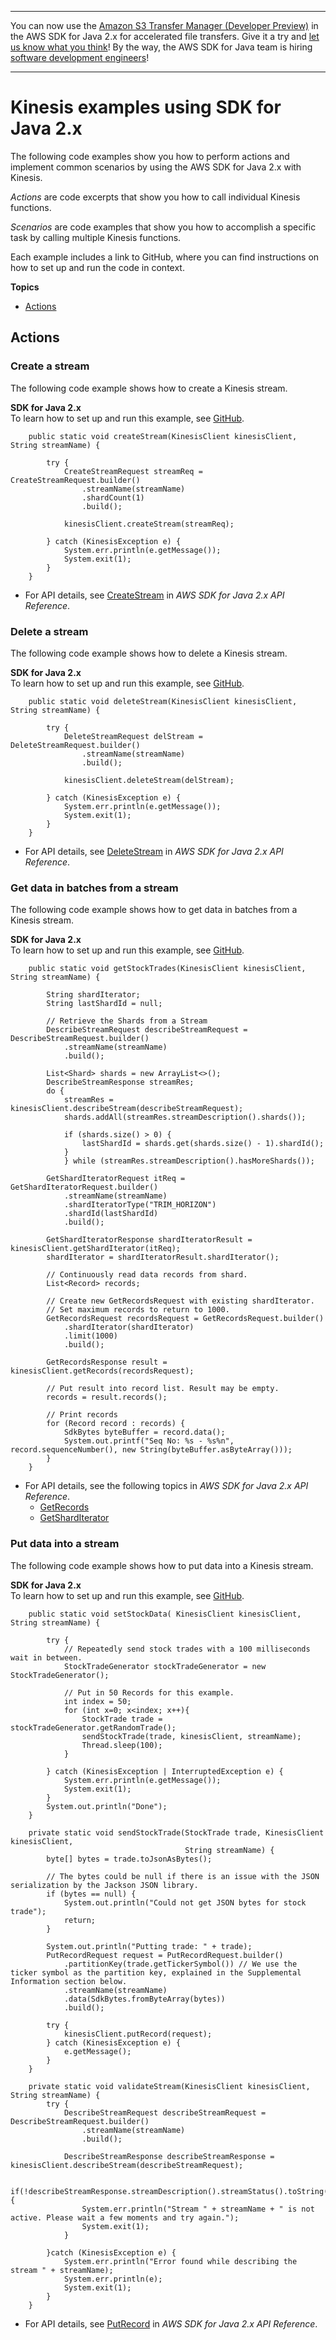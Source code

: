 --------

You can now use the [Amazon S3 Transfer Manager \(Developer Preview\)](https://bit.ly/2WQebiP) in the AWS SDK for Java 2\.x for accelerated file transfers\. Give it a try and [let us know what you think](https://bit.ly/3zT1YYM)\! By the way, the AWS SDK for Java team is hiring [software development engineers](https://github.com/aws/aws-sdk-java-v2/issues/3156)\!

--------

# Kinesis examples using SDK for Java 2\.x<a name="java_kinesis_code_examples"></a>

The following code examples show you how to perform actions and implement common scenarios by using the AWS SDK for Java 2\.x with Kinesis\.

*Actions* are code excerpts that show you how to call individual Kinesis functions\.

*Scenarios* are code examples that show you how to accomplish a specific task by calling multiple Kinesis functions\.

Each example includes a link to GitHub, where you can find instructions on how to set up and run the code in context\.

**Topics**
+ [Actions](#w591aac15c14b9c41c13)

## Actions<a name="w591aac15c14b9c41c13"></a>

### Create a stream<a name="kinesis_CreateStream_java_topic"></a>

The following code example shows how to create a Kinesis stream\.

**SDK for Java 2\.x**  
 To learn how to set up and run this example, see [GitHub](https://github.com/awsdocs/aws-doc-sdk-examples/tree/main/javav2/example_code/kinesis#readme)\. 
  

```
    public static void createStream(KinesisClient kinesisClient, String streamName) {

        try {
            CreateStreamRequest streamReq = CreateStreamRequest.builder()
                .streamName(streamName)
                .shardCount(1)
                .build();

            kinesisClient.createStream(streamReq);

        } catch (KinesisException e) {
            System.err.println(e.getMessage());
            System.exit(1);
        }
    }
```
+  For API details, see [CreateStream](https://docs.aws.amazon.com/goto/SdkForJavaV2/kinesis-2013-12-02/CreateStream) in *AWS SDK for Java 2\.x API Reference*\. 

### Delete a stream<a name="kinesis_DeleteStream_java_topic"></a>

The following code example shows how to delete a Kinesis stream\.

**SDK for Java 2\.x**  
 To learn how to set up and run this example, see [GitHub](https://github.com/awsdocs/aws-doc-sdk-examples/tree/main/javav2/example_code/kinesis#readme)\. 
  

```
    public static void deleteStream(KinesisClient kinesisClient, String streamName) {

        try {
            DeleteStreamRequest delStream = DeleteStreamRequest.builder()
                .streamName(streamName)
                .build();

            kinesisClient.deleteStream(delStream);

        } catch (KinesisException e) {
            System.err.println(e.getMessage());
            System.exit(1);
        }
    }
```
+  For API details, see [DeleteStream](https://docs.aws.amazon.com/goto/SdkForJavaV2/kinesis-2013-12-02/DeleteStream) in *AWS SDK for Java 2\.x API Reference*\. 

### Get data in batches from a stream<a name="kinesis_GetRecords_java_topic"></a>

The following code example shows how to get data in batches from a Kinesis stream\.

**SDK for Java 2\.x**  
 To learn how to set up and run this example, see [GitHub](https://github.com/awsdocs/aws-doc-sdk-examples/tree/main/javav2/example_code/kinesis#readme)\. 
  

```
    public static void getStockTrades(KinesisClient kinesisClient, String streamName) {

        String shardIterator;
        String lastShardId = null;

        // Retrieve the Shards from a Stream
        DescribeStreamRequest describeStreamRequest = DescribeStreamRequest.builder()
            .streamName(streamName)
            .build();

        List<Shard> shards = new ArrayList<>();
        DescribeStreamResponse streamRes;
        do {
            streamRes = kinesisClient.describeStream(describeStreamRequest);
            shards.addAll(streamRes.streamDescription().shards());

            if (shards.size() > 0) {
                lastShardId = shards.get(shards.size() - 1).shardId();
            }
            } while (streamRes.streamDescription().hasMoreShards());

        GetShardIteratorRequest itReq = GetShardIteratorRequest.builder()
            .streamName(streamName)
            .shardIteratorType("TRIM_HORIZON")
            .shardId(lastShardId)
            .build();

        GetShardIteratorResponse shardIteratorResult = kinesisClient.getShardIterator(itReq);
        shardIterator = shardIteratorResult.shardIterator();

        // Continuously read data records from shard.
        List<Record> records;

        // Create new GetRecordsRequest with existing shardIterator.
        // Set maximum records to return to 1000.
        GetRecordsRequest recordsRequest = GetRecordsRequest.builder()
            .shardIterator(shardIterator)
            .limit(1000)
            .build();

        GetRecordsResponse result = kinesisClient.getRecords(recordsRequest);

        // Put result into record list. Result may be empty.
        records = result.records();

        // Print records
        for (Record record : records) {
            SdkBytes byteBuffer = record.data();
            System.out.printf("Seq No: %s - %s%n", record.sequenceNumber(), new String(byteBuffer.asByteArray()));
        }
    }
```
+ For API details, see the following topics in *AWS SDK for Java 2\.x API Reference*\.
  + [GetRecords](https://docs.aws.amazon.com/goto/SdkForJavaV2/kinesis-2013-12-02/GetRecords)
  + [GetShardIterator](https://docs.aws.amazon.com/goto/SdkForJavaV2/kinesis-2013-12-02/GetShardIterator)

### Put data into a stream<a name="kinesis_PutRecord_java_topic"></a>

The following code example shows how to put data into a Kinesis stream\.

**SDK for Java 2\.x**  
 To learn how to set up and run this example, see [GitHub](https://github.com/awsdocs/aws-doc-sdk-examples/tree/main/javav2/example_code/kinesis#readme)\. 
  

```
    public static void setStockData( KinesisClient kinesisClient, String streamName) {

        try {
            // Repeatedly send stock trades with a 100 milliseconds wait in between.
            StockTradeGenerator stockTradeGenerator = new StockTradeGenerator();

            // Put in 50 Records for this example.
            int index = 50;
            for (int x=0; x<index; x++){
                StockTrade trade = stockTradeGenerator.getRandomTrade();
                sendStockTrade(trade, kinesisClient, streamName);
                Thread.sleep(100);
            }

        } catch (KinesisException | InterruptedException e) {
            System.err.println(e.getMessage());
            System.exit(1);
        }
        System.out.println("Done");
    }

    private static void sendStockTrade(StockTrade trade, KinesisClient kinesisClient,
                                       String streamName) {
        byte[] bytes = trade.toJsonAsBytes();

        // The bytes could be null if there is an issue with the JSON serialization by the Jackson JSON library.
        if (bytes == null) {
            System.out.println("Could not get JSON bytes for stock trade");
            return;
        }

        System.out.println("Putting trade: " + trade);
        PutRecordRequest request = PutRecordRequest.builder()
            .partitionKey(trade.getTickerSymbol()) // We use the ticker symbol as the partition key, explained in the Supplemental Information section below.
            .streamName(streamName)
            .data(SdkBytes.fromByteArray(bytes))
            .build();

        try {
            kinesisClient.putRecord(request);
        } catch (KinesisException e) {
            e.getMessage();
        }
    }

    private static void validateStream(KinesisClient kinesisClient, String streamName) {
        try {
            DescribeStreamRequest describeStreamRequest = DescribeStreamRequest.builder()
                .streamName(streamName)
                .build();

            DescribeStreamResponse describeStreamResponse = kinesisClient.describeStream(describeStreamRequest);

            if(!describeStreamResponse.streamDescription().streamStatus().toString().equals("ACTIVE")) {
                System.err.println("Stream " + streamName + " is not active. Please wait a few moments and try again.");
                System.exit(1);
            }

        }catch (KinesisException e) {
            System.err.println("Error found while describing the stream " + streamName);
            System.err.println(e);
            System.exit(1);
        }
    }
```
+  For API details, see [PutRecord](https://docs.aws.amazon.com/goto/SdkForJavaV2/kinesis-2013-12-02/PutRecord) in *AWS SDK for Java 2\.x API Reference*\. 